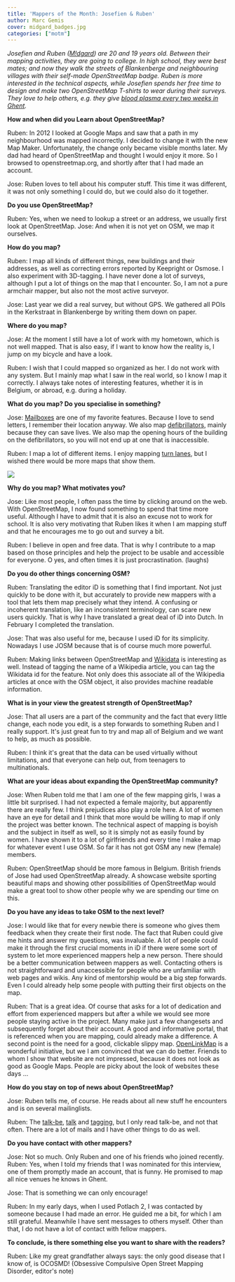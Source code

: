 ```yaml
---
title: 'Mappers of the Month: Josefien & Ruben'
author: Marc Gemis
cover: midgard_badges.jpg
categories: ["motm"]
---
```


_Josefien and Ruben (<a href="https://openstreetmap.org/user/M!dgard">M!dgard</a>) are 20 and 19 years old. Between their mapping activities, they are going to college. In high school, they were best mates; and now they walk the streets of Blankenberge and neighbouring villages with their self-made OpenStreetMap badge. Ruben is more interested in the technical aspects, while Josefien spends her free time to design and make two OpenStreetMap T-shirts to wear during their surveys. They love to help others, e.g. they give [blood plasma every two weeks in Ghent](https://www.openstreetmap.org/way/334861945)._

**How and when did you Learn about OpenStreetMap?**

Ruben: In 2012 I looked at Google Maps and saw that a path in my neighbourhood was mapped incorrectly. I decided to change it with the new Map Maker. Unfortunately, the change only became visible months later. My dad had heard of OpenStreetMap and thought I would enjoy it more. So I browsed to openstreetmap.org, and shortly after that I had made an account.

Jose: Ruben loves to tell about his computer stuff. This time it was different, it was not only something I could do, but we could also do it together.

**Do you use OpenStreetMap?**

Ruben: Yes, when we need to lookup a street or an address, we usually first look at OpenStreetMap. Jose: And when it is not yet on OSM, we map it ourselves.

**How do you map?**

Ruben: I map all kinds of different things, new buildings and their addresses, as well as correcting errors reported by Keepright or Osmose. I also experiment with 3D-tagging. I have never done a lot of surveys, although I put a lot of things on the map that I encounter. So, I am not a pure armchair mapper, but also not the most active surveyor.

Jose: Last year we did a real survey, but without GPS. We gathered all POIs in the Kerkstraat in Blankenberge by writing them down on paper.

**Where do you map?**

Jose: At the moment I still have a lot of work with my hometown, which is not well mapped. That is also easy, if I want to know how the reality is, I jump on my bicycle and have a look.

Ruben: I wish that I could mapped so organized as her. I do not work with any system. But I mainly map what I saw in the real world, so I know I map it correctly. I always take notes of interesting features, whether it is in Belgium, or abroad, e.g. during a holiday.

**What do you map? Do you specialise in something?**

Jose: [Mailboxes](http://wiki.openstreetmap.org/wiki/Tag:amenity%3Dpost_box) are one of my favorite features. Because I love to send letters, I remember their location anyway. We also map [defibrillators](http://wiki.openstreetmap.org/wiki/Tag:emergency%3Ddefibrillator), mainly because they can save lives. We also map the opening hours of the building on the defibrillators, so you will not end up at one that is inaccessible.

Ruben: I map a lot of different items. I enjoy mapping [turn lanes](http://wiki.openstreetmap.org/wiki/Key:turn), but I wished there would be more maps that show them.

<img src="{{ site.baseurl }}/assets/images/motm/2015/03/midgard_kerkstraat.png"/>

**Why do you map? What motivates you?**


Jose: Like most people, I often pass the time by clicking around on the web. With OpenStreetMap, I now found something to spend that time more useful. Although I have to admit that it is also an excuse not to work for school. It is also very motivating that Ruben likes it when I am mapping stuff and that he encourages me to go out and survey a bit.

Ruben: I believe in open and free data. That is why I contribute to a map based on those principles and help the project to be usable and accessible for everyone. O yes, and often times it is just procrastination. (laughs)

**Do you do other things concerning OSM?**

Ruben: Translating the editor iD is something that I find important. Not just quickly to be done with it, but accurately to provide new mappers with a tool that lets them map precisely what they intend. A confusing or incoherent translation, like an inconsistent terminology, can scare new users quickly. That is why I have translated a great deal of iD into Dutch. In February I completed the translation.

Jose: That was also useful for me, because I used iD for its simplicity. Nowadays I use JOSM because that is of course much more powerful.

Ruben: Making links between OpenStreetMap and [Wikidata](http://wikidata.org/) is interesting as well. Instead of tagging the name of a Wikipedia article, you can tag the Wikidata id for the feature. Not only does this associate all of the Wikipedia articles at once with the OSM object, it also provides machine readable information.

**What is in your view the greatest strength of OpenStreetMap?**

Jose: That all users are a part of the community and the fact that every little change, each node you edit, is a step forwards to something Ruben and I really support. It's just great fun to try and map all of Belgium and we want to help, as much as possible.

Ruben: I think it's great that the data can be used virtually without limitations, and that everyone can help out, from teenagers to multinationals.

**What are your ideas about expanding the OpenStreetMap community?**

Jose: When Ruben told me that I am one of the few mapping girls, I was a little bit surprised. I had not expected a female majority, but apparently there are really few. I think prejudices also play a role here. A lot of women have an eye for detail and I think that more would be willing to map if only the project was better known. The technical aspect of mapping is boyish and the subject in itself as well, so it is simply not as easily found by women. I have shown it to a lot of girlfriends and every time I make a map for whatever event I use OSM. So far it has not got OSM any new (female) members.

Ruben: OpenStreetMap should be more famous in Belgium. British friends of Jose had used OpenStreetMap already. A showcase website sporting beautiful maps and showing other possibilities of OpenStreetMap would make a great tool to show other people why we are spending our time on this.

**Do you have any ideas to take OSM to the next level?**

Jose: I would like that for every newbie there is someone who gives them feedback when they create their first node. The fact that Ruben could give me hints and answer my questions, was invaluable. A lot of people could make it through the first crucial moments in iD if there were some sort of system to let more experienced mappers help a new person. There should be a better communication between mappers as well. Contacting others is not straightforward and unaccessible for people who are unfamiliar with web pages and wikis. Any kind of mentorship would be a big step forwards. Even I could already help some people with putting their first objects on the map.

Ruben: That is a great idea. Of course that asks for a lot of dedication and effort from experienced mappers but after a while we would see more people staying active in the project. Many make just a few changesets and subsequently forget about their account. A good and informative portal, that is referenced when you are mapping, could already make a difference. A second point is the need for a good, clickable slippy map. [OpenLinkMap](http://www.openlinkmap.org/) is a wonderful initiative, but we I am convinced that we can do better. Friends to whom I show that website are not impressed, because it does not look as good as Google Maps. People are picky about the look of websites these days ...

**How do you stay on top of news about OpenStreetMap?**

Jose: Ruben tells me, of course. He reads about all new stuff he encounters and is on several mailinglists.

Ruben: The [talk-be](https://lists.openstreetmap.org/listinfo/talk-be), [talk](https://lists.openstreetmap.org/listinfo/talk) and [tagging](https://lists.openstreetmap.org/listinfo/tagging), but I only read talk-be, and not that often. There are a lot of mails and I have other things to do as well.

**Do you have contact with other mappers?**

Jose: Not so much. Only Ruben and one of his friends who joined recently. Ruben: Yes, when I told my friends that I was nominated for this interview, one of them promptly made an account, that is funny. He promised to map all nice venues he knows in Ghent.

Jose: That is something we can only encourage!

Ruben: In my early days, when I used Potlach 2, I was contacted by someone because I had made an error. He guided me a bit, for which I am still grateful. Meanwhile I have sent messages to others myself. Other than that, I do not have a lot of contact with fellow mappers.

**To conclude, is there something else you want to share with the readers?**

Ruben: Like my great grandfather always says: the only good disease that I know of, is OCOSMD! (Obsessive Compulsive Open Street Mapping Disorder, editor's note)
